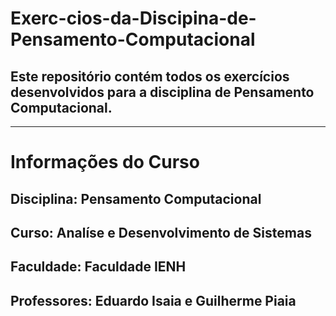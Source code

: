 # Exerc-cios-da-Discipina-de-Pensamento-Computacional

## Este repositório contém todos os exercícios desenvolvidos para a disciplina de Pensamento Computacional.

---
# Informações do Curso

## Disciplina: Pensamento Computacional
## Curso: Analíse e Desenvolvimento de Sistemas
## Faculdade: Faculdade IENH
## Professores: Eduardo Isaia e Guilherme Piaia
